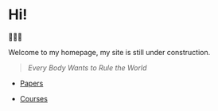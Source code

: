 # Hi!

👾👾👾

Welcome to my homepage, my site is still under construction.

>  *Every Body Wants to Rule the World*
- [Papers](papers/SESTM/SESTM.md)

- [Courses](courses/时序期中review.md)

